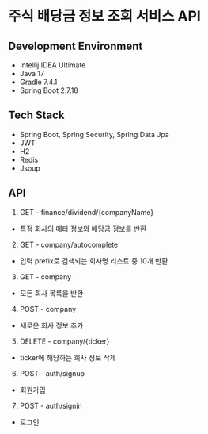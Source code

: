 # 주식 배당금 정보 조회 서비스 API

## Development Environment

- Intellij IDEA Ultimate
- Java 17
- Gradle 7.4.1
- Spring Boot 2.7.18

## Tech Stack

- Spring Boot, Spring Security, Spring Data Jpa
- JWT
- H2
- Redis
- Jsoup

## API

1) GET - finance/dividend/{companyName}
- 특정 회사의 메타 정보와 배당금 정보를 반환

2) GET - company/autocomplete
- 입력 prefix로 검색되는 회사명 리스트 중 10개 반환

3) GET - company
- 모든 회사 목록을 반환

4) POST - company
- 새로운 회사 정보 추가

5) DELETE - company/{ticker}
- ticker에 해당하는 회사 정보 삭제

6) POST - auth/signup
- 회원가입

7) POST - auth/signin
- 로그인

